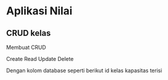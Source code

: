 # Aplikasi Nilai
## CRUD kelas
Membuat CRUD

Create
Read
Update
Delete

Dengan kolom database seperti berikut
id
kelas
kapasitas
terisi